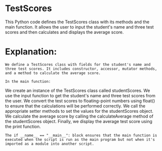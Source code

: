 # TestScores
This Python code defines the TestScores class with its methods and the main function. It allows the user to input the student's name and three test scores and then calculates and displays the average score.

# Explanation:

    We define a TestScores class with fields for the student's name and three test scores. It includes constructor, accessor, mutator methods, and a method to calculate the average score.

    In the main function:

We create an instance of the TestScores class called studentScores.
We use the input function to get the student's name and three test scores from the user.
We convert the test scores to floating-point numbers using float() to ensure that the calculations will be performed correctly.
We call the appropriate setter methods to set the values for the studentScores object.
We calculate the average score by calling the calculateAverage method of the studentScores object.
Finally, we display the average test score using the print function.

    The if __name__ == "__main__": block ensures that the main function is executed when the script is run as the main program but not when it's imported as a module into another script.

